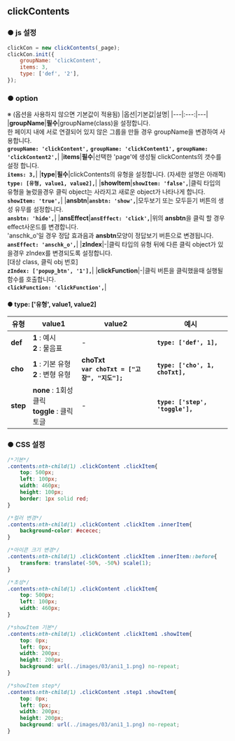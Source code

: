 ## clickContents

### ● js 설정
```javascript
clickCon = new clickContents(_page);
clickCon.init({
    groupName: 'clickContent',
    items: 3,
    type: ['def', '2'],
});
```


### ● option
※ (옵션을 사용하지 않으면 기본값이 적용됨)
|옵션|기본값|설명|
|---|:---:|---|
|**groupName**|**필수**|groupName(class)을 설정합니다.<br>한 페이지 내에 서로 연결되어 있지 않은 그룹을 만들 경우 groupName을 변경하여 사용합니다.<br>**`groupName: 'clickContent',`** **`groupName: 'clickContent1',`** **`groupName: 'clickContent2',`**|
|**items**|**필수**|선택한 'page'에 생성될 clickContents의 갯수를 설정 합니다.<br>**`items: 3,`**|
|**type**|**필수**|clickContents의 유형을 설정합니다. (자세한 설명은 아래쪽)<br>**`type: [유형, value1, value2],`**|
|**showItem**|**`showItem: 'false',`**|클릭 타입의 유형을 눌렀을경우 클릭 object는 사라지고 새로운 object가 나타나게 합니다.<br>**`showItem: 'true',`**|
|**ansbtn**|**`ansbtn: 'show',`**|모두보기 또는 모두듣기 버튼의 생성 유무를 설정합니다.<br>**`ansbtn: 'hide',`**|
|**ansEffect**|**`ansEffect: 'click',`**|위의 **ansbtn**을 클릭 할 경우 effect사운드를 변경합니다.<br>'anschk_o'일 경우 정답 효과음과 **ansbtn**모양이 정답보기 버튼으로 변경됩니다.<br>**`ansEffect: 'anschk_o',`**|
|**zIndex**|-|클릭 타입의 유형 뒤에 다른 클릭 object가 있을경우 zIndex를 변경되도록 설정합니다.<br>[대상 class, 클릭 obj 번호]<br>**`zIndex: ['popup_btn', '1'],`**|
|**clickFunction**|-|클릭 버튼을 클릭했을때 실행될 함수를 호출합니다.<br>**`clickFunction: 'clickFunction',`**|


#### ● type: ['유형', value1, value2]

|유형|value1|value2|예시|
|---|---|---|---|
|**def**|**1** : 예시<br>**2** : 물음표|-|**`type: ['def', 1],`**|
|**cho**|**1** : 기본 유형<br>**2** : 변형 유형|**choTxt**<br>**`var choTxt = ["고장", "지도"];`**|**`type: ['cho', 1, choTxt],`**|
|**step**|**none** : 1회성 클릭<br>**toggle** : 클릭 토글|-|**`type: ['step', 'toggle'],`**|

### ● CSS 설정

```css
/*기본*/
.contents:nth-child(1) .clickContent .clickItem{
    top: 500px;
    left: 100px;
    width: 460px;
    height: 100px;
    border: 1px solid red;
}

/*컬러 변경*/
.contents:nth-child(1) .clickContent .clickItem .innerItem{
    background-color: #ececec;
}

/*아이콘 크기 변경*/
.contents:nth-child(1) .clickContent .clickItem .innerItem::before{
    transform: translate(-50%, -50%) scale(1);
}

/*초성*/
.contents:nth-child(1) .clickContent .clickItem{
    top: 500px;
    left: 100px;
    width: 460px;
}

/*showItem 기본*/
.contents:nth-child(1) .clickContent .clickItem1 .showItem{
    top: 0px;
    left: 0px;
    width: 200px;
    height: 200px;
    background: url(../images/03/ani1_1.png) no-repeat;
}

/*showItem step*/
.contents:nth-child(1) .clickContent .step1 .showItem{
    top: 0px;
    left: 0px;
    width: 200px;
    height: 200px;
    background: url(../images/03/ani1_1.png) no-repeat;
}





```




















